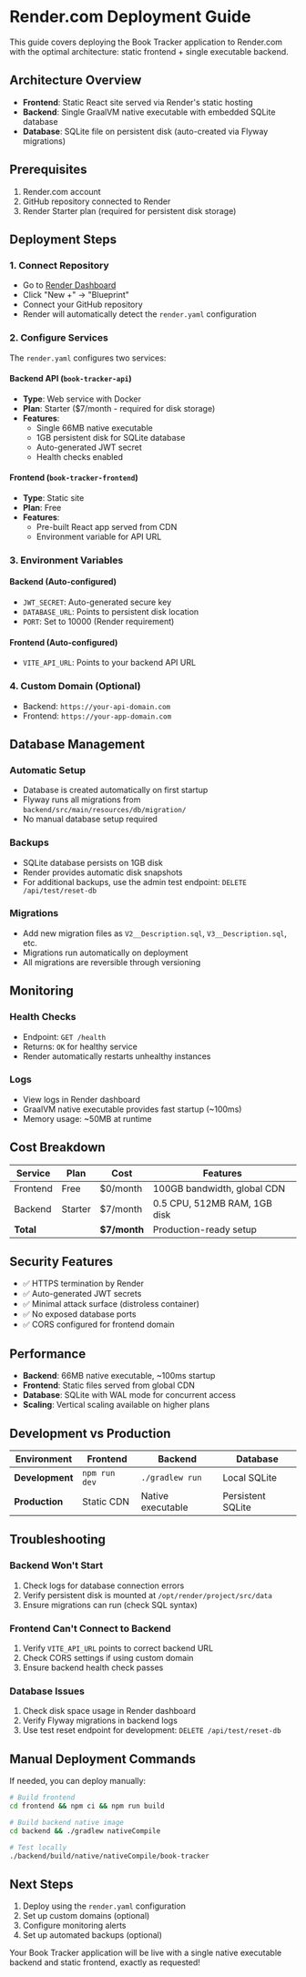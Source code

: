 # Render.com Deployment Guide

This guide covers deploying the Book Tracker application to Render.com with the optimal architecture: static frontend + single executable backend.

## Architecture Overview

- **Frontend**: Static React site served via Render's static hosting
- **Backend**: Single GraalVM native executable with embedded SQLite database
- **Database**: SQLite file on persistent disk (auto-created via Flyway migrations)

## Prerequisites

1. Render.com account
2. GitHub repository connected to Render
3. Render Starter plan (required for persistent disk storage)

## Deployment Steps

### 1. Connect Repository
- Go to [Render Dashboard](https://dashboard.render.com)
- Click "New +" → "Blueprint"
- Connect your GitHub repository
- Render will automatically detect the `render.yaml` configuration

### 2. Configure Services

The `render.yaml` configures two services:

#### Backend API (`book-tracker-api`)
- **Type**: Web service with Docker
- **Plan**: Starter ($7/month - required for disk storage)
- **Features**:
  - Single 66MB native executable
  - 1GB persistent disk for SQLite database
  - Auto-generated JWT secret
  - Health checks enabled

#### Frontend (`book-tracker-frontend`)
- **Type**: Static site
- **Plan**: Free
- **Features**:
  - Pre-built React app served from CDN
  - Environment variable for API URL

### 3. Environment Variables

#### Backend (Auto-configured)
- `JWT_SECRET`: Auto-generated secure key
- `DATABASE_URL`: Points to persistent disk location
- `PORT`: Set to 10000 (Render requirement)

#### Frontend (Auto-configured)  
- `VITE_API_URL`: Points to your backend API URL

### 4. Custom Domain (Optional)
- Backend: `https://your-api-domain.com`
- Frontend: `https://your-app-domain.com`

## Database Management

### Automatic Setup
- Database is created automatically on first startup
- Flyway runs all migrations from `backend/src/main/resources/db/migration/`
- No manual database setup required

### Backups
- SQLite database persists on 1GB disk
- Render provides automatic disk snapshots
- For additional backups, use the admin test endpoint: `DELETE /api/test/reset-db`

### Migrations
- Add new migration files as `V2__Description.sql`, `V3__Description.sql`, etc.
- Migrations run automatically on deployment
- All migrations are reversible through versioning

## Monitoring

### Health Checks
- Endpoint: `GET /health`
- Returns: `OK` for healthy service
- Render automatically restarts unhealthy instances

### Logs
- View logs in Render dashboard
- GraalVM native executable provides fast startup (~100ms)
- Memory usage: ~50MB at runtime

## Cost Breakdown

| Service | Plan | Cost | Features |
|---------|------|------|----------|
| Frontend | Free | $0/month | 100GB bandwidth, global CDN |
| Backend | Starter | $7/month | 0.5 CPU, 512MB RAM, 1GB disk |
| **Total** | | **$7/month** | Production-ready setup |

## Security Features

- ✅ HTTPS termination by Render
- ✅ Auto-generated JWT secrets
- ✅ Minimal attack surface (distroless container)
- ✅ No exposed database ports
- ✅ CORS configured for frontend domain

## Performance

- **Backend**: 66MB native executable, ~100ms startup
- **Frontend**: Static files served from global CDN
- **Database**: SQLite with WAL mode for concurrent access
- **Scaling**: Vertical scaling available on higher plans

## Development vs Production

| Environment | Frontend | Backend | Database |
|-------------|----------|---------|----------|
| **Development** | `npm run dev` | `./gradlew run` | Local SQLite |
| **Production** | Static CDN | Native executable | Persistent SQLite |

## Troubleshooting

### Backend Won't Start
1. Check logs for database connection errors
2. Verify persistent disk is mounted at `/opt/render/project/src/data`
3. Ensure migrations can run (check SQL syntax)

### Frontend Can't Connect to Backend
1. Verify `VITE_API_URL` points to correct backend URL
2. Check CORS settings if using custom domain
3. Ensure backend health check passes

### Database Issues
1. Check disk space usage in Render dashboard
2. Verify Flyway migrations in backend logs
3. Use test reset endpoint for development: `DELETE /api/test/reset-db`

## Manual Deployment Commands

If needed, you can deploy manually:

```bash
# Build frontend
cd frontend && npm ci && npm run build

# Build backend native image  
cd backend && ./gradlew nativeCompile

# Test locally
./backend/build/native/nativeCompile/book-tracker
```

## Next Steps

1. Deploy using the `render.yaml` configuration
2. Set up custom domains (optional)
3. Configure monitoring alerts
4. Set up automated backups (optional)

Your Book Tracker application will be live with a single native executable backend and static frontend, exactly as requested!